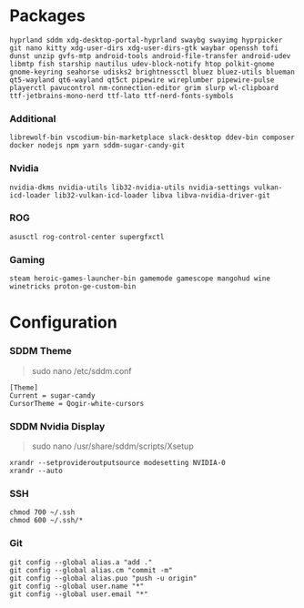 # Packages

```
hyprland sddm xdg-desktop-portal-hyprland swaybg swayimg hyprpicker git nano kitty xdg-user-dirs xdg-user-dirs-gtk waybar openssh tofi dunst unzip gvfs-mtp android-tools android-file-transfer android-udev libmtp fish starship nautilus udev-block-notify htop polkit-gnome gnome-keyring seahorse udisks2 brightnessctl bluez bluez-utils blueman qt5-wayland qt6-wayland qt5ct pipewire wireplumber pipewire-pulse playerctl pavucontrol nm-connection-editor grim slurp wl-clipboard ttf-jetbrains-mono-nerd ttf-lato ttf-nerd-fonts-symbols
```

### Additional

```
librewolf-bin vscodium-bin-marketplace slack-desktop ddev-bin composer docker nodejs npm yarn sddm-sugar-candy-git
```

### Nvidia

```
nvidia-dkms nvidia-utils lib32-nvidia-utils nvidia-settings vulkan-icd-loader lib32-vulkan-icd-loader libva libva-nvidia-driver-git
```

### ROG

```
asusctl rog-control-center supergfxctl
```

### Gaming

```
steam heroic-games-launcher-bin gamemode gamescope mangohud wine winetricks proton-ge-custom-bin
```

# Configuration

### SDDM Theme

> sudo nano /etc/sddm.conf </br>

```
[Theme]
Current = sugar-candy
CursorTheme = Qogir-white-cursors
```

### SDDM Nvidia Display

> sudo nano /usr/share/sddm/scripts/Xsetup </br>

```
xrandr --setprovideroutputsource modesetting NVIDIA-0
xrandr --auto
```

### SSH

```
chmod 700 ~/.ssh
chmod 600 ~/.ssh/*
```

### Git

```
git config --global alias.a "add ."
git config --global alias.cm "commit -m"
git config --global alias.puo "push -u origin"
git config --global user.name "*"
git config --global user.email "*"
```
